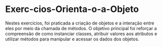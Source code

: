 # Exerc-cios-Orienta-o-a-Objeto
Nestes exercícios, foi praticada a criação de objetos e a interação entre eles por meio da chamada de métodos. O objetivo principal foi reforçar a compreensão de como instanciar classes, atribuir valores aos atributos e utilizar métodos para manipular e acessar os dados dos objetos.
